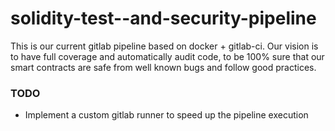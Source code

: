 # solidity-test--and-security-pipeline

This is our current gitlab pipeline based on docker + gitlab-ci. Our vision is to have full coverage and automatically audit code, to be 100% sure that our smart contracts are safe from well known bugs and follow good practices.

### TODO

- Implement a custom gitlab runner to speed up the pipeline execution

